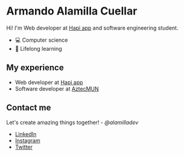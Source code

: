 # Armando Alamilla Cuellar

Hi! I'm Web developer at [Hapi app](https://imhapi.app/es) and software engineering student.

- 💻 Computer science
- 🚀 Lifelong learning


## My experience
- Web developer at [Hapi app](https://imhapi.app/es)
- Software developer at [AztecMUN](https://aztecmun.com/)


## Contact me
Let's create amazing things together! - *@alamilladev*
- [LinkedIn](https://www.linkedin.com/in/alamilladev/)
- [Instagram](https://www.instagram.com/alamilladev/)
- [Twitter](https://twitter.com/alamilladev)
